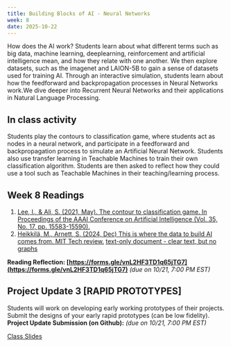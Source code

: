 ```yaml
---
title: Building Blocks of AI - Neural Networks
week: 8
date: 2025-10-22
---
```


How does the AI work? Students learn about what different terms such as big data, machine learning, deeplearning, reinforcement and artificial intelligence mean, and how they relate with one another. We then explore datasets, such as the imagenet and LAION-5B to gain a sense of datasets used for training AI. Through an interactive simulation, students learn about how the feedforward and backpropagation processes in Neural Networks work.We dive deeper into Recurrent Neural Networks and their applications in Natural Language Processing. 

## In class activity
Students play the contours to classification game, where students act as nodes in a neural network, and participate in a feedforward and backpropagation process to simulate an Artificial Neural Network. Students also use transfer learning in Teachable Machines to train their own classification algorithm. Students are then asked to reflect how they could use a tool such as Teachable Machines in their teaching/learning process. 


## Week 8 Readings
1. [Lee, I., & Ali, S. (2021, May). The contour to classification game. In Proceedings of the AAAI Conference on Artificial Intelligence (Vol. 35, No. 17, pp. 15583-15590).](https://drive.google.com/file/d/1F3LrbjtIY7EPkTotEAIqQD3P4BA6fGrz/view?usp=drive_link)
1. [Heikkilä, M., Arnett, S. (2024, Dec) This is where the data to build AI comes from. MIT Tech review.](https://drive.google.com/file/d/15upANkyoWyxV3yCdheVX59sZg5neU50k/view?usp=drive_link) [text-only document - clear text, but no graphs](https://drive.google.com/file/d/1u3IlTKSqX2DV-fiIDDiMwqKdIGJCa1nn/view?usp=drive_link)

**Reading Reflection: [https://forms.gle/vnL2HF3TD1q65jTG7](https://forms.gle/vnL2HF3TD1q65jTG7)** *(due on 10/21, 7:00 PM EST)*


## Project Update 3 [RAPID PROTOTYPES]
Students will work on developing early working prototypes of their projects. Submit the designs of your early rapid prototypes (can be low fidelity).
**Project Update Submission (on Github):** *(due on 10/21, 7:00 PM EST)*


[Class Slides](https://docs.google.com/presentation/d/1nxSWbpkQ7hxDkA-GNHGPJtJIjeLFJbTH1aOfjqGW1B0/edit?usp=sharing)